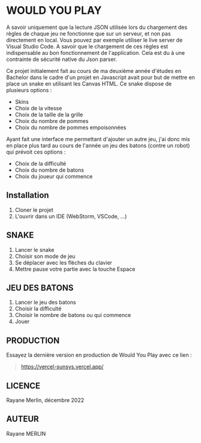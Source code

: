 # WOULD YOU PLAY

A savoir uniquement que la lecture JSON utilisée lors du chargement des règles de chaque jeu ne fonctionne que sur un serveur, et non pas directement en local. Vous pouvez par exemple utiliser le live server de Visual Studio Code. A savoir que le chargement de ces règles est indispensable au bon fonctionnement de l'application.
Cela est du à une contrainte de sécurité native du Json parser.

Ce projet initialement fait au cours de ma deuxième année d'études en Bachelor dans le cadre d'un projet en Javascript avait pour but de mettre en place un snake en utilisant les Canvas HTML. Ce snake dispose de plusieurs options :

- Skins
- Choix de la vitesse
- Choix de la taille de la grille
- Choix du nombre de pommes
- Choix du nombre de pommes empoisonnées

Ayant fait une interface me permettant d'ajouter un autre jeu, j'ai donc mis en place plus tard au cours de l'année un jeu des batons (contre un robot) qui prévoit ces options :
- Choix de la difficulté
- Choix du nombre de batons
- Choix du joueur qui commence

## Installation

1. Cloner le projet
2. L'ouvrir dans un IDE (WebStorm, VSCode, ...)

## SNAKE

1. Lancer le snake
2. Choisir son mode de jeu
3. Se déplacer avec les flèches du clavier
4. Mettre pause votre partie avec la touche Espace

## JEU DES BATONS

1. Lancer le jeu des batons
2. Choisir la difficulté
3. Choisir le nombre de batons ou qui commence
4. Jouer

## PRODUCTION

Essayez la dernière version en production de Would You Play avec ce lien : 
> https://vercel-sunsys.vercel.app/

## LICENCE

Rayane Merlin, décembre 2022

## AUTEUR

Rayane MERLIN
